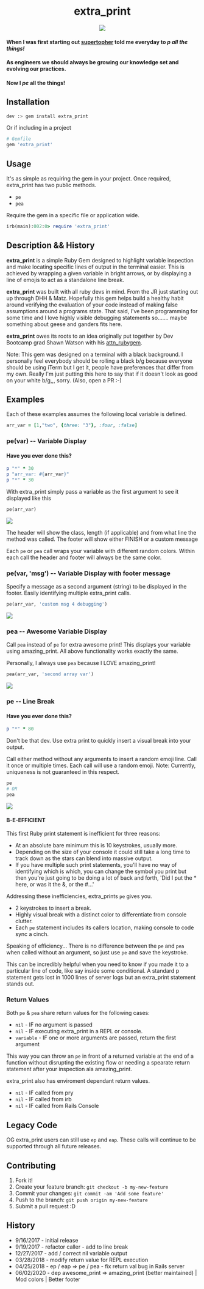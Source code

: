 <h1 align='center'>extra_print</h1>
<p align='center'><img src="https://media1.tenor.com/images/471df38770cdafe174b361fb0dce362d/tenor.gif" /></p>

#### When I was first starting out [supertopher](https://www.github.com/supertopher) told me everyday to *p all the things!*

#### As engineers we should always be growing our knowledge set and evolving our practices.

#### Now I *pe* all the things!

## Installation

```bash
dev :> gem install extra_print
```

Or if including in a project

```ruby
# Gemfile
gem 'extra_print'
```

## Usage

It's as simple as requiring the gem in your project. Once required, extra_print has two public methods.

- ```pe```
- ```pea```

Require the gem in a specific file or application wide.

```ruby
irb(main):002:0> require 'extra_print'
```

## Description && History

__extra_print__ is a simple Ruby Gem designed to highlight variable inspection and make locating specific lines of output in the terminal easier. This is achieved by wrapping a given variable in bright arrows, or by displaying a line of emojis to act as a standalone line break.

__extra_print__ was built with all ruby devs in mind. From the JR just starting out up through DHH & Matz. Hopefully this gem helps build a healthy habit around verifying the evaluation of your code instead of making false assumptions around a programs state. That said, I've been programming for some time and I love highly visible debugging statements so....... maybe something about geese and ganders fits here.

__extra_print__ owes its roots to an idea originally put together by Dev Bootcamp grad Shawn Watson with his [attn_rubygem](https://github.com/its-swats/attn_rubygem).

Note: This gem was designed on a terminal with a black background. I personally feel everybody should be rolling a black b/g because everyone should be using iTerm but I get it, people have preferences that differ from my own. Really I'm just putting this here to say that if it doesn't look as good on your white b/g,,, sorry. (Also, open a PR :-)

## Examples

Each of these examples assumes the following local variable is defined.
```ruby
arr_var = [1,"two", {three: "3"}, :four, :false]
```

### pe(var) -- Variable Display

#### Have you ever done this?

```ruby
p "*" * 30
p "arr_var: #{arr_var}"
p "*" * 30
```

With extra_print simply pass a variable as the first argument to see it displayed like this

```ruby
pe(arr_var)
```

<img src="https://www.dropbox.com/s/304tsssjyqb7y5c/ep.png?raw=1" />

The header will show the class, length (if applicable) and from what line the method was called.
The footer will show either FINISH or a custom message

Each ```pe``` or ```pea``` call wraps your variable with different random colors. Within each call the header and footer will always be the same color.

### pe(var, 'msg') -- Variable Display with footer message

Specify a message as a second argument (string) to be displayed in the footer. Easily identifying multiple extra_print calls.

```ruby
pe(arr_var, 'custom msg 4 debugging')
```

<img src="https://www.dropbox.com/s/jdea6amjrb2kq4q/pe_with_msg.png?raw=1" />

### pea -- Awesome Variable Display

Call ```pea``` instead of ```pe``` for extra awesome print! This displays your variable using amazing_print. All above functionality works exactly the same.

Personally, I always use ```pea``` because I LOVE amazing_print!

```ruby
pea(arr_var, 'second array var')
```

<img src="https://www.dropbox.com/s/uv041yv2timjrnt/eap_with_msg.png?raw=1" />

### pe -- Line Break

#### Have you ever done this?

```ruby
p "*" * 80
```

Don't be that dev. Use extra print to quickly insert a visual break into your output.

Call either method without any arguments to insert a random emoji line. Call it once or multiple times. Each call will use a random emoji. Note: Currently, uniqueness is not  guaranteed in this respect.

```ruby
pe
# OR
pea
```

<img src="https://www.dropbox.com/s/355n4xmezra9wt1/line_break.png?raw=1" />

#### B-E-EFFICIENT

This first Ruby print statement is inefficient for three reasons:

- At an absolute bare minimum this is 10 keystrokes, usually more.
- Depending on the size of your console it could still take a long time to track down as the stars can blend into massive output.
- If you have multiple such print statements, you'll have no way of identifying which is which, you can change the symbol you print but then you're just going to be doing a lot of back and forth, 'Did I put the * here, or was it the &, or the #...'


Addressing these inefficiencies, extra_prints ```pe``` gives you.

- 2 keystrokes to insert a break.
- Highly visual break with a distinct color to differentiate from console clutter.
- Each ```pe``` statement includes its callers location, making console to code sync a cinch.

Speaking of efficiency... There is no difference between the ```pe``` and ```pea``` when called without an argument, so just use ```pe``` and save the keystroke.

This can be incredibly helpful when you need to know if you made it to a particular line of code, like say inside some conditional. A standard p statement gets lost in 1000 lines of server logs but an extra_print statement stands out.

### Return Values

Both ```pe``` & ```pea``` share return values for the following cases:

- ```nil``` - IF no argument is passed
- ```nil``` - IF executing extra_print in a REPL or console.
- ```variable``` - IF one or more arguments are passed, return the first argument

This way you can throw an ```pe``` in front of a returned variable at the end of a function without disrupting the existing flow or needing a spearate return statement after your inspection ala amazing_print.

extra_print also has enviroment dependant return values.

- ```nil``` - IF called from pry
- ```nil``` - IF called from irb
- ```nil``` - IF called from Rails Console

## Legacy Code
OG extra_print users can still use ```ep``` and ```eap```. These calls will continue to be supported through all future releases.

## Contributing

1. Fork it!
2. Create your feature branch: `git checkout -b my-new-feature`
3. Commit your changes: `git commit -am 'Add some feature'`
4. Push to the branch: `git push origin my-new-feature`
5. Submit a pull request :D

## History

* 9/16/2017 - initial release
* 9/19/2017 - refactor caller - add to line break
* 12/27/2017 - add / correct nil variable output
* 03/28/2018 - modify return value for REPL execution
* 04/25/2018 - ep / eap => pe / pea - fix return val bug in Rails server
* 06/02/2020 - dep awesome_print => amazing_print (better maintained) | Mod colors | Better footer
